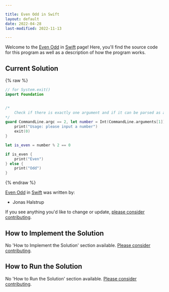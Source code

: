 ```yaml
---

title: Even Odd in Swift
layout: default
date: 2022-04-28
last-modified: 2022-11-13

---
```


Welcome to the [Even Odd](https://sampleprograms.io/projects/even-odd) in [Swift](https://sampleprograms.io/languages/swift) page! Here, you'll find the source code for this program as well as a description of how the program works.

## Current Solution

{% raw %}

```swift
// for System.exit()
import Foundation


/*
    Check if there is exactly one argument and if it can be parsed as an integer
*/
guard CommandLine.argc == 2, let number = Int(CommandLine.arguments[1]) else {
    print("Usage: please input a number")
    exit(0)
}

let is_even = number % 2 == 0

if is_even {
    print("Even")
} else {
    print("Odd")
}
```

{% endraw %}

[Even Odd](https://sampleprograms.io/projects/even-odd) in [Swift](https://sampleprograms.io/languages/swift) was written by:

- Jonas Halstrup

If you see anything you'd like to change or update, [please consider contributing](https://github.com/TheRenegadeCoder/sample-programs).

## How to Implement the Solution

No 'How to Implement the Solution' section available. [Please consider contributing](https://github.com/TheRenegadeCoder/sample-programs-website).

## How to Run the Solution

No 'How to Run the Solution' section available. [Please consider contributing](https://github.com/TheRenegadeCoder/sample-programs-website).